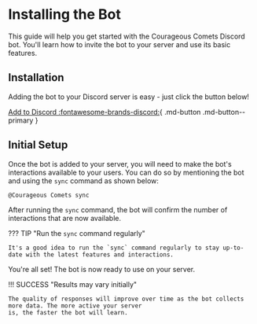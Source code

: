 <!-- markdownlint-disable MD013 - All syntax for button has to be on the same line -->

# Installing the Bot

This guide will help you get started with the Courageous Comets Discord bot. You'll learn how to invite the bot
to your server and use its basic features.

## Installation

Adding the bot to your Discord server is easy - just click the button below!

[Add to Discord :fontawesome-brands-discord:](https://discord.com/oauth2/authorize?client_id=1262672493978714174){ .md-button .md-button--primary }

## Initial Setup

Once the bot is added to your server, you will need to make the bot's interactions available to your users. You
can do so by mentioning the bot and using the `sync` command as shown below:

```plaintext
@Courageous Comets sync
```

After running the `sync` command, the bot will confirm the number of interactions that are now available.

??? TIP "Run the `sync` command regularly"

    It's a good idea to run the `sync` command regularly to stay up-to-date with the latest features and interactions.

You're all set! The bot is now ready to use on your server.

!!! SUCCESS "Results may vary initially"

    The quality of responses will improve over time as the bot collects more data. The more active your server
    is, the faster the bot will learn.
